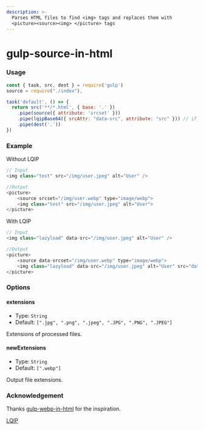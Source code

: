 ```yaml
---
description: >-
  Parses HTML files to find <img> tags and replaces them with
  <picture><source><img> </picture> tags
---
```


# gulp-source-in-html

### Usage

```javascript
const { task, src, dest } = require('gulp')
source = require("./index"),

task('default', () => {
  return src('**/*.html', { base: '.' })
    .pipe(source({ attribute: 'srcset' }))
    .pipe(lqipBase64({ srcAttr: "data-src", attribute: "src" })) // if you need lqip
    .pipe(dest('.'))
})
```

### Example

Without LQIP

```javascript
// Input
<img class="test" src="/img/user.jpeg" alt="User" />

//Output
<picture>
    <source srcset="/img/user.webp" type="image/webp">
    <img class="test" src="/img/user.jpeg" alt="User">
</picture>
```

With LQIP

```javascript
// Input
<img class="lazyload" data-src="/img/user.jpeg" alt="User" />

//Output
<picture>
    <source data-srcset="/img/user.webp" type="image/webp">
    <img class="lazyload" data-src="/img/user.jpeg" alt="User" src="data:image/jpeg;base64,...">
</picture>
```

### Options

#### extensions

* Type: `String`
* Default: `[".jpg", ".png", ".jpeg", ".JPG", ".PNG", ".JPEG"]`

Extensions of processed files.

#### newExtensions

* Type: `String`
* Default: `[".webp"]`

Output file extensions.

### Acknowledgement

 Thanks [gulp-webp-in-html](https://github.com/ixamp/gulp-webp-in-html) for the inspiration.

[LQIP](https://github.com/exuanbo/gulp-lqip-base64)

